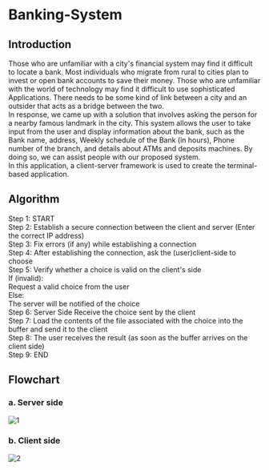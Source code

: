 # Banking-System

## Introduction

Those who are unfamiliar with a city's financial system may find it difficult to locate a bank. Most individuals who migrate from rural to cities plan to invest or open bank accounts to save their money. Those who are unfamiliar with the world of technology may find it difficult to use sophisticated Applications. There needs to be some kind of link between a city and an outsider that acts as a bridge between the two.<br />
In response, we came up with a solution that involves asking the person for a nearby famous landmark in the city. This system allows the user to take input from the user and display information about the bank, such as the Bank name, address, Weekly schedule of the Bank (in hours), Phone number of the branch, and details about ATMs and deposits machines. By doing so, we can assist people with our proposed system.<br />
In this application, a client-server framework is used to create the terminal-based application.

## Algorithm

Step 1: START<br />
Step 2: Establish a secure connection between the client and server (Enter the correct IP address)<br />
Step 3: Fix errors (if any) while establishing a connection <br />
Step 4: After establishing the connection, ask the (user)client-side to choose <br />
Step 5: Verify whether a choice is valid on the client's side <br />
If (invalid):<br />
Request a valid choice from the user<br />
Else:<br />
The server will be notified of the choice <br />
Step 6: Server Side Receive the choice sent by the client<br />
Step 7: Load the contents of the file associated with the choice into the buffer and send it to the client<br />
Step 8: The user receives the result (as soon as the buffer arrives on the client side)<br />
Step 9: END

## Flowchart

### a.	Server side

![1](https://user-images.githubusercontent.com/72935128/134066801-c3167d89-3c8f-43b0-9739-d2f3161805ca.jpg)

### b.	Client side
 
 ![2](https://user-images.githubusercontent.com/72935128/134066778-77d3cb42-9696-4771-beee-708886346a30.png)
